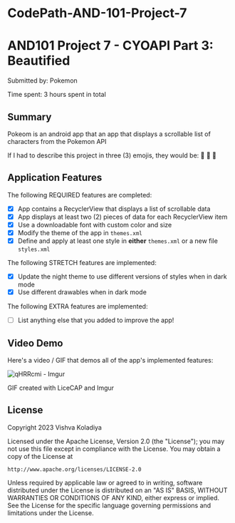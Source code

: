 # CodePath-AND-101-Project-7
# AND101 Project 7 - CYOAPI Part 3: Beautified

Submitted by: Pokemon

Time spent: 3 hours spent in total

## Summary

Pokeom is an android app that an app that displays a scrollable list of characters from the Pokemon API

If I had to describe this project in three (3) emojis, they would be: 🙌 🥺 🤌

## Application Features
The following REQUIRED features are completed:

- [X] App contains a RecyclerView that displays a list of scrollable data
- [X] App displays at least two (2) pieces of data for each RecyclerView item
- [X] Use a downloadable font with custom color and size
- [X] Modify the theme of the app in `themes.xml`
- [X] Define and apply at least one style in **either** `themes.xml` or a new file `styles.xml`

The following STRETCH features are implemented:

- [X] Update the night theme to use different versions of styles when in dark mode
- [X] Use different drawables when in dark mode

The following EXTRA features are implemented:

- [ ] List anything else that you added to improve the app!

## Video Demo

Here's a video / GIF that demos all of the app's implemented features:

![qHRRcmi - Imgur](https://user-images.githubusercontent.com/108424734/232182262-42664071-0b1c-4248-8d48-1ab0b97e6dfd.gif)


GIF created with LiceCAP and Imgur

## License

Copyright 2023 Vishva Koladiya

Licensed under the Apache License, Version 2.0 (the "License");
you may not use this file except in compliance with the License.
You may obtain a copy of the License at

    http://www.apache.org/licenses/LICENSE-2.0

Unless required by applicable law or agreed to in writing, software
distributed under the License is distributed on an "AS IS" BASIS,
WITHOUT WARRANTIES OR CONDITIONS OF ANY KIND, either express or implied.
See the License for the specific language governing permissions and
limitations under the License.
